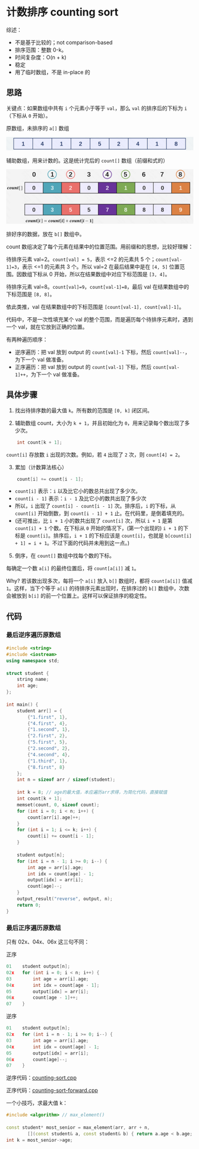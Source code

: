 # 计数排序 counting sort

综述：
* 不是基于比较的；not comparison-based
* 排序范围：整数 0-k。
* 时间复杂度：O(n + k)
* 稳定
* 用了临时数组，不是 in-place 的

## 思路

关键点：如果数组中共有 `i` 个元素小于等于 `val`，那么 `val` 的排序后的下标为 `i` （下标从 `0` 开始）。

原数组，未排序的 `a[]` 数组

![原数组](pics/counting-sort-01.jpeg)

辅助数组，用来计数的。这是统计完后的 `count[]` 数组（前缀和式的）

![统计完后的 count 数组（前缀和式的）](pics/counting-sort-02.jpeg)

排好序的数据，放在 `b[]` 数组中。

count 数组决定了每个元素在结果中的位置范围。用前缀和的思想，比较好理解：

待排序元素 val=2。`count[val] = 5`，表示 <=2 的元素共 5 个；`count[val-1]=3`，表示 <=1 的元素共 3 个。所以 val=2 在最后结果中是在 `[4, 5]` 位置范围。因数组下标从 0 开始，所以在结果数组中对应下标范围是 `[3, 4]`。

待排序元素 val=8。`count[val]=9`，`count[val-1]=8`，最后 val 在结果数组中的下标范围是 `[8, 8]`。

依此类推，val 在结果数组中的下标范围是 `[count[val-1], count[val]-1]`。

代码中，不是一次性填充某个 val 的整个范围，而是遍历每个待排序元素时，遇到一个 val，就在它放到正确的位置。

有两种遍历顺序：
* 逆序遍历：把 val 放到 output 的 `count[val]-1` 下标，然后 `count[val]--`，为下一个 val 做准备。
* 正序遍历：把 val 放到 output 的 `count[val-1]` 下标，然后 `count[val-1]++`，为下一个 val 做准备。

## 具体步骤

1. 找出待排序数的最大值 `k`。所有数的范围是 `[0, k]` 闭区间。

2. 辅助数组 count，大小为 `k + 1`，并且初始化为 `0`，用来记录每个数出现了多少次。
```cpp
    int count[k + 1];
```
`count[i]` 存放数 `i` 出现的次数。例如，若 `4` 出现了 `2` 次，则 `count[4] = 2`。

3. 累加（计数算法核心）

```cpp
    count[i] += count[i - 1];
```

* `count[i]` 表示：`i` 以及比它小的数总共出现了多少次。
* `count[i - 1]` 表示：`i - 1` 及比它小的数共出现了多少次
* 所以，`i` 出现了 `count[i] - count[i - 1]` 次。排序后，`i` 的下标，从 `count[i]` 开始倒数，到 `count[i - 1] + 1` 止。在代码里，是倒着填充的。
* (还可推出，比 `i + 1` 小的数共出现了 `count[i]` 次，所以 `i + 1` 是第 `count[i] + 1` 个数。在下标从 `0` 开始的情况下，(第一个出现的) `i + 1` 的下标是 `count[i]`。排序后，`i + 1` 的下标应该是 `count[i]`，也就是 `b[count[i] + 1] = i + 1`。不过下面的代码并未用到这一点。)

5. 倒序，在 `count[]` 数组中找每个数的下标。

每确定一个数 `a[i]` 的最终位置后，将 `count[a[i]]` 减 `1`。

Why? 若该数出现多次，每将一个 `a[i]` 放入 `b[]` 数组时，都将 `count[a[i]]` 值减 `1`。这样，当下个等于 `a[i]` 的待排序元素出现时，在排序过的 `b[]` 数组中，次数会被放到 `b[i]` 的前一个位置上。这样可以保证排序的稳定性。

## 代码

### 最后逆序遍历原数组

```cpp
#include <string>
#include <iostream>
using namespace std;

struct student {
    string name;
    int age;
};

int main() {
    student arr[] = {
        {"1.first", 1},
        {"4.first", 4},
        {"1.second", 1},
        {"2.first", 2},
        {"5.first", 5},
        {"2.second", 2},
        {"4.second", 4},
        {"1.third", 1},
        {"8.first", 8}
    };
    int n = sizeof arr / sizeof(student);

    int k = 8; // age的最大值，本应遍历arr求得，为简化代码，直接赋值
    int count[k + 1];
    memset(count, 0, sizeof count);
    for (int i = 0; i < n; i++) {
        count[arr[i].age]++;
    }
    for (int i = 1; i <= k; i++) {
        count[i] += count[i - 1];
    }

    student output[n];
    for (int i = n - 1; i >= 0; i--) {
        int age = arr[i].age;
        int idx = count[age] - 1;
        output[idx] = arr[i];
        count[age]--;
    }
    output_result("reverse", output, n);
    return 0;
}
```

### 最后正序遍历原数组

只有 02x、04x、06x 这三句不同：

正序
```cpp
01    student output[n];
02x   for (int i = 0; i < n; i++) {
03        int age = arr[i].age;
04x       int idx = count[age - 1];
05        output[idx] = arr[i];
06x       count[age - 1]++;
07    }
```

逆序
```cpp
01    student output[n];
02x   for (int i = n - 1; i >= 0; i--) {
03        int age = arr[i].age;
04x       int idx = count[age] - 1;
05        output[idx] = arr[i];
06x       count[age]--;
07    }
```

逆序代码：[counting-sort.cpp](code/counting-sort.cpp)

正序代码：[counting-sort-forward.cpp](code/counting-sort-forward.cpp)

一个小技巧，求最大值 k：

```cpp
#include <algorithm> // max_element()

const student* most_senior = max_element(arr, arr + n, 
        [](const student& a, const student& b) { return a.age < b.age; });
int k = most_senior->age;
```